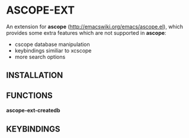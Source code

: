 # ASCOPE-EXT

An extension for **ascope** (http://emacswiki.org/emacs/ascope.el),
which provides some extra features which are not supported in **ascope**:

 - cscope database manipulation
 - keybindings similiar to xcscope
 - more search options

## INSTALLATION

## FUNCTIONS

#### ascope-ext-createdb
 
## KEYBINDINGS

